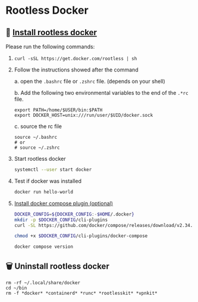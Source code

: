 # Rootless Docker



## 📲 [Install rootless docker](https://docs.docker.com/engine/security/rootless/#install)

Please run the following commands:

1. `curl -sSL https://get.docker.com/rootless | sh`
2. Follow the instructions showed after the command

    a. open the `.bashrc` file or `.zshrc` file. (depends on your shell)

    b. Add the following two environmental variables to the end of the `.*rc` file.

    ```shell
    export PATH=/home/$USER/bin:$PATH
    export DOCKER_HOST=unix:///run/user/$UID/docker.sock
    ```

    c. source the rc file

    ```shell
    source ~/.bashrc
    # or
    # source ~/.zshrc
    ```

4. Start rootless docker

    ```bash
    systemctl --user start docker
    ```

5. Test if docker was installed

    ```bash
    docker run hello-world
    ```
    
6. [Install docker compose plugin (optional)](https://docs.docker.com/compose/install/linux/#install-the-plugin-manually)

    ```bash
    DOCKER_CONFIG=${DOCKER_CONFIG:-$HOME/.docker}
    mkdir -p $DOCKER_CONFIG/cli-plugins
    curl -SL https://github.com/docker/compose/releases/download/v2.34.0/docker-compose-linux-x86_64 -o $DOCKER_CONFIG/cli-plugins/docker-compose
    ```
    
    ```bash
    chmod +x $DOCKER_CONFIG/cli-plugins/docker-compose
    ```
    
    ```bash
    docker compose version
    ```

## 🗑️ Uninstall rootless docker

```shell
rm -rf ~/.local/share/docker
cd ~/bin
rm -f *docker* *containerd* *runc* *rootlesskit* *vpnkit*
```
